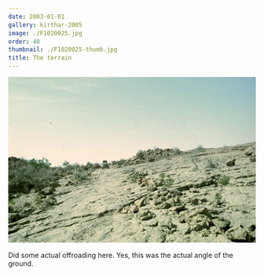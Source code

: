 ```yaml
---
date: 2003-01-01
gallery: kirthar-2005
image: ./F1020025.jpg
order: 40
thumbnail: ./F1020025-thumb.jpg
title: The terrain
---
```


![The terrain](./F1020025.jpg)

Did some actual offroading here. Yes, this was the actual angle of the ground.